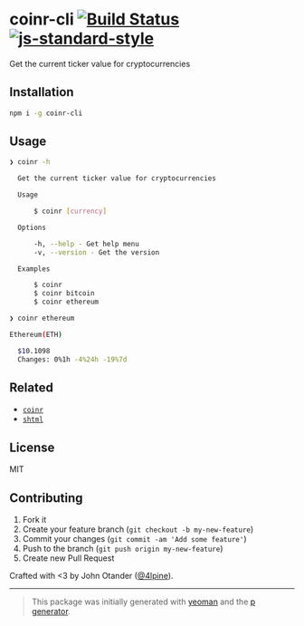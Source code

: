 # coinr-cli [![Build Status](https://secure.travis-ci.org/johnotander/coinr-cli.svg?branch=master)](https://travis-ci.org/johnotander/coinr-cli) [![js-standard-style](https://img.shields.io/badge/code%20style-standard-brightgreen.svg?style=flat)](https://github.com/feross/standard)

Get the current ticker value for cryptocurrencies

## Installation

```bash
npm i -g coinr-cli
```

## Usage

```sh
❯ coinr -h

  Get the current ticker value for cryptocurrencies

  Usage

      $ coinr [currency]

  Options

      -h, --help - Get help menu
      -v, --version - Get the version

  Examples

      $ coinr
      $ coinr bitcoin
      $ coinr ethereum
```

```sh
❯ coinr ethereum

Ethereum(ETH)

  $10.1098
  Changes: 0%1h -4%24h -19%7d
```

## Related

- [`coinr`](https://github.com/johnotander/coinr)
- [`shtml`](https://github.com/johnotander/shtml)

## License

MIT

## Contributing

1. Fork it
2. Create your feature branch (`git checkout -b my-new-feature`)
3. Commit your changes (`git commit -am 'Add some feature'`)
4. Push to the branch (`git push origin my-new-feature`)
5. Create new Pull Request

Crafted with <3 by John Otander ([@4lpine](https://twitter.com/4lpine)).

***

> This package was initially generated with [yeoman](http://yeoman.io) and the [p generator](https://github.com/johnotander/generator-p.git).
